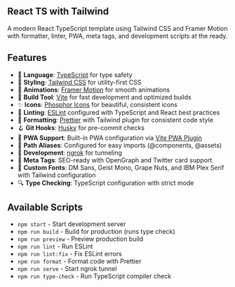 ## React TS with Tailwind

A modern React TypeScript template using Tailwind CSS and Framer Motion with formatter, linter, PWA, meta tags, and development scripts at the ready.

## Features
- 📝 **Language**: [TypeScript](https://www.typescriptlang.org/) for type safety
- 🎨 **Styling**: [Tailwind CSS](https://tailwindcss.com/) for utility-first CSS
- 💫 **Animations**: [Framer Motion](https://www.framer.com/motion/) for smooth animations
- 🔧 **Build Tool**: [Vite](https://vitejs.dev/) for fast development and optimized builds
- ✨ **Icons**: [Phosphor Icons](https://phosphoricons.com/) for beautiful, consistent icons
- 🎯 **Linting**: [ESLint](https://eslint.org/) configured with TypeScript and React best practices
- 💅 **Formatting**: [Prettier](https://prettier.io/) with Tailwind plugin for consistent code style
- 🪝 **Git Hooks**: [Husky](https://typicode.github.io/husky/) for pre-commit checks
- 📱 **PWA Support**: Built-in PWA configuration via [Vite PWA Plugin](https://vite-pwa-org.netlify.app/)
- 📍 **Path Aliases**: Configured for easy imports (@components, @assets)
- 🔄 **Development**: [ngrok](https://ngrok.com/) for tunneling
- 🎯 **Meta Tags**: SEO-ready with OpenGraph and Twitter card support
- 🌟 **Custom Fonts**: DM Sans, Geist Mono, Grape Nuts, and IBM Plex Serif with Tailwind configuration
- 🔍 **Type Checking**: TypeScript configuration with strict mode

## Available Scripts
- `npm start` - Start development server
- `npm run build` - Build for production (runs type check)
- `npm run preview` - Preview production build
- `npm run lint` - Run ESLint
- `npm run lint:fix` - Fix ESLint errors
- `npm run format` - Format code with Prettier
- `npm run serve` - Start ngrok tunnel
- `npm run type-check` - Run TypeScript compiler check
